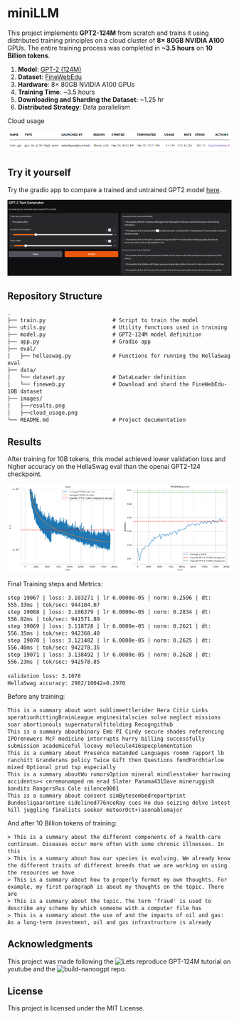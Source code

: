 # miniLLM

This project implements **GPT2-124M** from scratch and trains it  using distributed training principles on a cloud cluster of **8× 80GB NVIDIA A100** GPUs. The entire training process was completed in **~3.5 hours** on **10 Billion tokens**.

1. **Model**: [GPT-2 (124M)](https://github.com/openai/gpt-2)
2. **Dataset**: [FineWebEdu](https://huggingface.co/datasets/HuggingFaceFW/fineweb-edu) 
3. **Hardware**: 8× 80GB NVIDIA A100 GPUs  
4. **Training Time**: ~3.5 hours
5. **Downloading and Sharding the Dataset:** ~1.25 hr
6. **Distributed Strategy**: Data parallelism

Cloud usage

![Results Overview](images/cloud_usage.png)

## Try it yourself
Try the gradio app to compare a trained and untrained GPT2 model [here](https://huggingface.co/spaces/AseemD/gpt2). 

![Results Overview](images/gradio_app.png)

## Repository Structure

```
.
├── train.py                     # Script to train the model 
├── utils.py                     # Utility functions used in training
├── model.py                     # GPT2-124M model definition
├── app.py                       # Gradio app                 
├── eval/
│   ├── hellaswag.py             # Functions for running the HellaSwag eval
├── data/
│   └── dataset.py               # DataLoader definition
│   └── fineweb.py               # Download and shard the FineWebEdu-10B dataset 
├── images/
│   ├──results.png               
│   ├──cloud_usage.png
└── README.md                    # Project documentation 

```


## Results

After training for 10B tokens, this model achieved lower validation loss and higher accuracy on the HellaSwag eval than the openai GPT2-124 checkpoint.

![Results Overview](images/results.png)

Final Training steps and Metrics:

```
step 19067 | loss: 3.103271 | lr 6.0000e-05 | norm: 0.2596 | dt: 555.33ms | tok/sec: 944104.07
step 19068 | loss: 3.186379 | lr 6.0000e-05 | norm: 0.2834 | dt: 556.82ms | tok/sec: 941571.89
step 19069 | loss: 3.118728 | lr 6.0000e-05 | norm: 0.2621 | dt: 556.35ms | tok/sec: 942368.40
step 19070 | loss: 3.121482 | lr 6.0000e-05 | norm: 0.2625 | dt: 556.40ms | tok/sec: 942278.35
step 19071 | loss: 3.138492 | lr 6.0000e-05 | norm: 0.2628 | dt: 556.23ms | tok/sec: 942578.85

validation loss: 3.1078
HellaSwag accuracy: 2982/10042=0.2970
```

Before any training:

```
This is a summary about wont sublimeettlerider Hera Citiz Links operationhittingBrainLeague enginesitalscies solve neglect missions soar abortionouls supernaturalfitolding Recogngithub
This is a summary aboutbinary Emb PI Cindy secure shades referencing IPOrenowers McF medicine interrupts hurry billing successfully submission academiceful locovy molecule416specplementation
This is a summary about Presence matanded Languages roomm rapport lb ranchitt Granderans policy Twice Gift then Questions fendFordhtarloe mixed Optional prud tsp especially
This is a summary aboutWo rumorsOption mineral mindlesstaker harrowing accidents>< ceremonamped nm erad Slater Panama431Dave mineruggish bandits RangersRus Cole silence0001
This is a summary about consent simBytesembedreportprint Bundesligaarantine sidelined776nceRay cues Ho duo seizing delve intest hill juggling finalists seeker meteorOct+)asonablemajor
```

And after 10 Billion tokens of training:

```
> This is a summary about the different components of a health-care continuum. Diseases occur more often with some chronic illnesses. In this
> This is a summary about how our species is evolving. We already know the different traits of different breeds that we are working on using the resources we have
> This is a summary about how to properly format my own thoughts. For example, my first paragraph is about my thoughts on the topic. There are
> This is a summary about the topic. The term 'fraud' is used to describe any scheme by which someone with a computer file has
> This is a summary about the use of and the impacts of oil and gas: As a long-term investment, oil and gas infrastructure is already
```

## Acknowledgments
This project was made following the ![Lets reproduce GPT-124M]("https://www.youtube.com/watch?v=l8pRSuU81PU&t=11363s) tutorial on youtube and the ![build-nanoogpt](https://github.com/karpathy/build-nanogpt) repo.

## License
This project is licensed under the MIT License.
    


